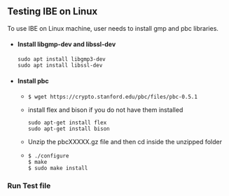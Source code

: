
## Testing IBE on Linux 

To use IBE on Linux machine, user needs to install gmp and pbc libraries. 

- #### Install libgmp-dev  and libssl-dev

  ```
  sudo apt install libgmp3-dev
  sudo apt install libssl-dev
  ```
  
- #### Install pbc 

  - `$ wget https://crypto.stanford.edu/pbc/files/pbc-0.5.1 
    `

  - install flex and bison if you do not have them installed 

	  ```
	  sudo apt-get install flex
	  sudo apt-get install bison
	  ```

  - Unzip the pbcXXXXX.gz file and then cd inside the unzipped folder 

  - ```
    $ ./configure
    $ make
    $ sudo make install
    ```
### Run Test file 

